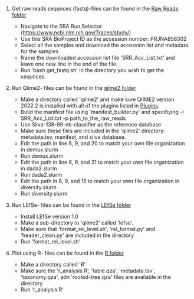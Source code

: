1. Get raw reads sequnces (fastq)-files can be found in the [Raw Reads folder](https://github.com/ereisher/Final_Project/tree/main/rawreads)
    - Navigate to the SRA Run Selector (https://www.ncbi.nlm.nih.gov/Traces/study/)
    - Use this SRA BioProject ID as the accession number: PRJNA858302
    - Select all the samples and download the accession list and metadata for the samples
    - Name the downloaded accession list file 'SRR_Acc_List.txt' and leave one new line in the end of the file. 
    - Run 'bash get_fastq.sh' in the directory you wish to get the sequnces.

2. Run Qiime2- files can be found in the [qiime2 folder](https://github.com/ereisher/Final_Project/tree/main/qiime2)
    - Make a directory called 'qiime2' and make sure QIIME2 version 2022.2 is installed with all of the plugins listed in [Plugins](https://github.com/ereisher/Final_Project/blob/main/plugins.md). 
    - Bulid the manifest file using 'manifest_builder.py' and specifiying -i SRR_Acc_List.txt -p path_to_the_raw_reads
    - Use Silva-138-99-nb-classifier as the reference database
    - Make sure these files are included in the 'qiime2' directory: metadata.tsv, manifest, and silva database.
    - Edit the path in line 8, 9, and 20 to match your own file organization in demux.slurm
    - Run demux.slurm
    - Edit the path in line 8, 9, and 31 to match your own file organization in dada2.slurm
    - Run dada2.slurm
    - Edit the path in 8, 9, and 15 to match your own file organization in diversity.slurm
    - Run diversity.slurm
      
3. Run LEfSe- files can be found in the [LEfSe folder](https://github.com/ereisher/Final_Project/tree/main/LEfSe)
    - Install LEfSe version 1.0
    - Make a sub-directory to 'qiime2' called 'lefse'.
    - Make sure that 'format_rel_level.sh', 'rel_format.py' and 'header_clean.py' are included in the directory
    - Run 'format_rel_level.sh'
4. Plot using R- files can be found in the [R folder](https://github.com/ereisher/Final_Project/blob/main/R/r_analysis.R)
    - Make a directory called 'R'
    - Make sure the 'r_analysis.R', 'table.qza', 'metadata.tsv', 'taxonomy.qza', adn 'rooted-tree.qza' files are available in the directory
    - Run 'r_analysis.R'

